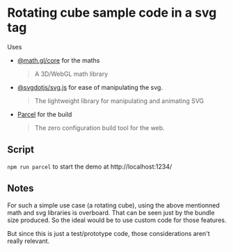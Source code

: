 # Rotating cube sample code in a svg tag

Uses

- [@math.gl/core](https://github.com/uber-web/math.gl) for the maths
  > A 3D/WebGL math library
- [@svgdotjs/svg.js](https://github.com/svgdotjs/svg.js) for ease of manipulating the svg.
  > The lightweight library for manipulating and animating SVG
- [Parcel](https://github.com/parcel-bundler/parcel) for the build
  > The zero configuration build tool for the web.

## Script

`npm run parcel` to start the demo at http://localhost:1234/

## Notes

For such a simple use case (a rotating cube), using the above mentionned math and svg libraries is overboard. That can be seen just by the bundle size produced. So the ideal would be to use custom code for those features.

But since this is just a test/prototype code, those considerations aren't really relevant.
